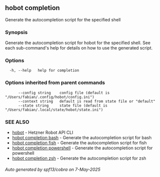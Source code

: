 ## hobot completion

Generate the autocompletion script for the specified shell

### Synopsis

Generate the autocompletion script for hobot for the specified shell.
See each sub-command's help for details on how to use the generated script.


### Options

```
  -h, --help   help for completion
```

### Options inherited from parent commands

```
      --config string    config file (default is "/Users/fabian/.config/hobot/config.ini")
      --context string   default is read from state file or "default"
      --state string     state file (default is "/Users/fabian/.local/state/hobot/state.ini")
```

### SEE ALSO

* [hobot](hobot.md)	 - Hetzner Robot API CLI
* [hobot completion bash](hobot_completion_bash.md)	 - Generate the autocompletion script for bash
* [hobot completion fish](hobot_completion_fish.md)	 - Generate the autocompletion script for fish
* [hobot completion powershell](hobot_completion_powershell.md)	 - Generate the autocompletion script for powershell
* [hobot completion zsh](hobot_completion_zsh.md)	 - Generate the autocompletion script for zsh

###### Auto generated by spf13/cobra on 7-May-2025
